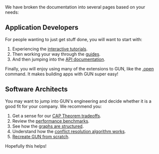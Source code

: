 We have broken the documentation into several pages based on your needs:

## Application Developers

For people wanting to just get stuff done, you will want to start with:

1. Experiencing the [interactive tutorials](My-First-Todo-App).
2. Then working your way through the [guides](Crash-Course).
3. And then jumping into the [API documentation](API).

Finally, you will enjoy using many of the extensions to GUN, like the [.open](API#open) command. It makes building apps with GUN super easy!

## Software Architects

You may want to jump into GUN's engineering and decide whether it is a good fit for your company. We recommend you:

1. Get a sense for our [CAP Theorem tradeoffs](CAP-Theorem).
2. Review the [performance benchmarks](100000-ops-sec-in-IE6-on-2GB-Atom-CPU).
3. See how the [graphs are structured](GUN%E2%80%99s-Data-Format-%28JSON%29).
4. Understand how the [conflict resolution algorithm works](Conflict-Resolution-with-Guns).
5. [Recreate GUN from scratch](https://gun.eco/docs/Porting-GUN).

Hopefully this helps!
